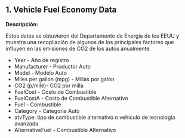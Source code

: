 ## 1. **Vehicle Fuel Economy Data**

**Descripción:**

Estos datos se obtuvieron del Departamento de Energia de los EEUU y muestra una recopilación de algunos de los principales factores que influyen en las emisiones de CO2 de los autos anualmente.

- Year - Año de registro
- Manufacturer - Productor Auto
- Model - Modelo Auto
- Miles per gallon (mpg) - Millas por galón
- CO2 (p/mile)- CO2 por milla
- FuelCost - Costo de Combustible   
- FuelCostA - Costo de Combustible Alternativo  
- Fuel - Combustible
- Category - Categoria Auto
- atvType: tipo de combustible alternativo o vehiculo de tecnología avanzada  
- AlternativeFuel - Combustible Alternativo